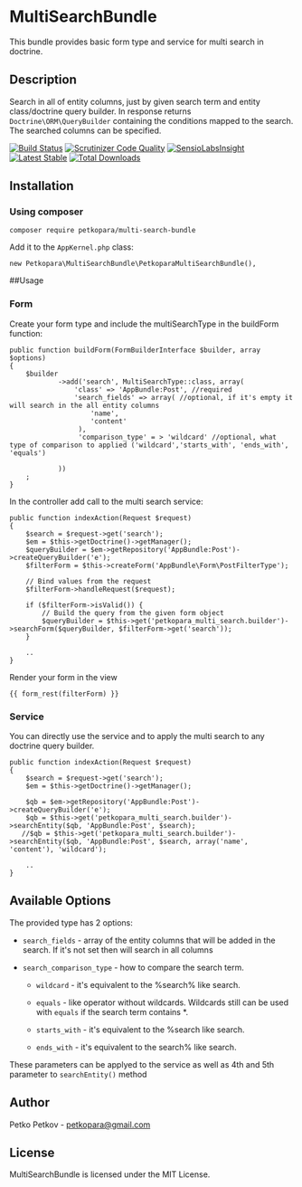 # MultiSearchBundle

This bundle provides basic form type and service for multi search in doctrine. 

## Description
Search in all of entity columns, just by given search term and entity class/doctrine query builder. 
In response returns `Doctrine\ORM\QueryBuilder` containing the conditions mapped to the search. 
The searched columns can be specified. 


[![Build Status](https://scrutinizer-ci.com/g/petkopara/PetkoparaMultiSearchBundle/badges/build.png?b=master)](https://scrutinizer-ci.com/g/petkopara/PetkoparaMultiSearchBundle/build-status/master)
[![Scrutinizer Code Quality](https://scrutinizer-ci.com/g/petkopara/PetkoparaMultiSearchBundle/badges/quality-score.png?b=master)](https://scrutinizer-ci.com/g/petkopara/PetkoparaMultiSearchBundle/?branch=master)
[![SensioLabsInsight](https://insight.sensiolabs.com/projects/462874f8-228d-4d9c-951e-e5c001a41c46/mini.png)](https://insight.sensiolabs.com/projects/462874f8-228d-4d9c-951e-e5c001a41c46)
[![Latest Stable](https://img.shields.io/packagist/v/petkopara/multi-search-bundle.svg?maxAge=2592000?style=flat-square)](https://packagist.org/packages/petkopara/multi-search-bundle)
[![Total Downloads](https://img.shields.io/packagist/dt/petkopara/multi-search-bundle.svg?maxAge=2592000?style=flat-square)](https://packagist.org/packages/petkopara/multi-search-bundle)

## Installation 


### Using composer

    composer require petkopara/multi-search-bundle

Add it to the `AppKernel.php` class:

    new Petkopara\MultiSearchBundle\PetkoparaMultiSearchBundle(),


##Usage

### Form

Create your form type and include the multiSearchType in the buildForm function: 

    public function buildForm(FormBuilderInterface $builder, array $options)
    {
        $builder
                ->add('search', MultiSearchType::class, array(
                    'class' => 'AppBundle:Post', //required
                    'search_fields' => array( //optional, if it's empty it will search in the all entity columns
                        'name',
                        'content'
                     ), 
                     'comparison_type' = > 'wildcard' //optional, what type of comparison to applied ('wildcard','starts_with', 'ends_with', 'equals')
                     
                ))
        ;
    }

In the controller add call to the multi search service: 

    public function indexAction(Request $request)
    {
        $search = $request->get('search');
        $em = $this->getDoctrine()->getManager();
        $queryBuilder = $em->getRepository('AppBundle:Post')->createQueryBuilder('e');
        $filterForm = $this->createForm('AppBundle\Form\PostFilterType');

        // Bind values from the request
        $filterForm->handleRequest($request);

        if ($filterForm->isValid()) {
            // Build the query from the given form object
            $queryBuilder = $this->get('petkopara_multi_search.builder')->searchForm($queryBuilder, $filterForm->get('search'));
        }
        
        ..
    }

Render your form in the view 

    {{ form_rest(filterForm) }}


### Service
You can directly use the service and to apply the multi search to any doctrine query builder.

    public function indexAction(Request $request)
    {
        $search = $request->get('search');
        $em = $this->getDoctrine()->getManager();
        
        $qb = $em->getRepository('AppBundle:Post')->createQueryBuilder('e');
        $qb = $this->get('petkopara_multi_search.builder')->searchEntity($qb, 'AppBundle:Post', $search);
       //$qb = $this->get('petkopara_multi_search.builder')->searchEntity($qb, 'AppBundle:Post', $search, array('name', 'content'), 'wildcard');
    
        ..
    }
## Available Options

The provided type has 2 options:

* `search_fields` - array of the entity columns that will be added in the search. If it's not set then will search in all columns
* `search_comparison_type` -  how to compare the search term.   

  * `wildcard` - it's equivalent to the %search% like search.

  * `equals` - like operator without wildcards. Wildcards still can be used with `equals` if the search term contains *.

  * `starts_with` - it's equivalent to the %search like search.
  
  * `ends_with` - it's equivalent to the search% like search.
  
These parameters can be applyed to the service as well as 4th and 5th parameter to `searchEntity()` method

## Author

Petko Petkov - petkopara@gmail.com


## License

MultiSearchBundle is licensed under the MIT License.



